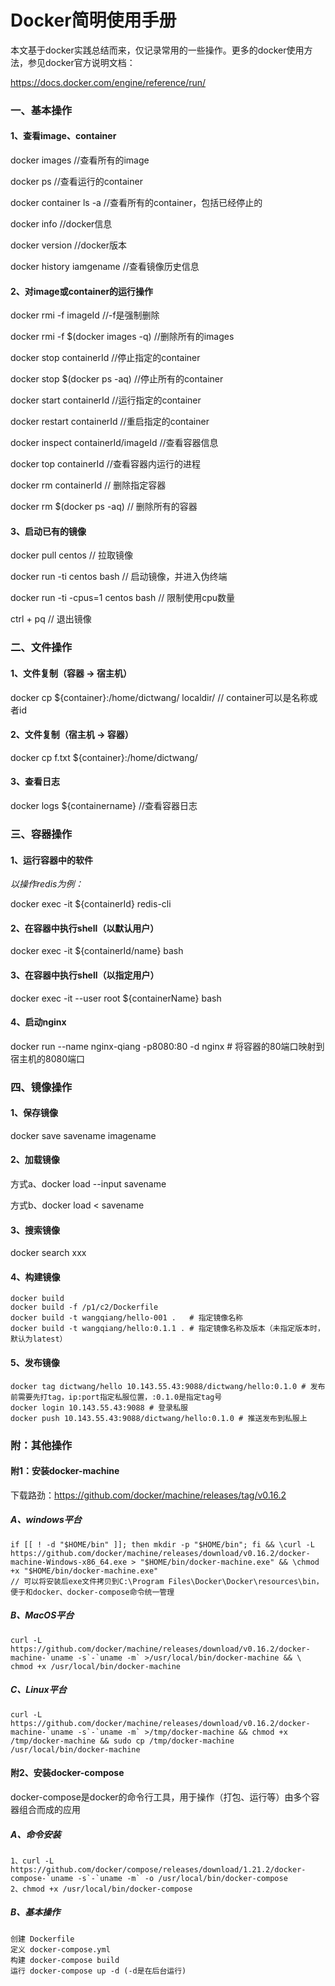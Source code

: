 # Docker简明使用手册

本文基于docker实践总结而来，仅记录常用的一些操作。更多的docker使用方法，参见docker官方说明文档：

https://docs.docker.com/engine/reference/run/

### 一、基本操作
#### 1、查看image、container

docker images	//查看所有的image

docker ps	//查看运行的container

docker container ls -a	//查看所有的container，包括已经停止的

docker info	//docker信息

docker version	//docker版本

docker history iamgename	//查看镜像历史信息

#### 2、对image或container的运行操作

docker rmi -f imageId	//-f是强制删除

docker rmi -f $(docker images -q)	//删除所有的images

docker stop containerId	//停止指定的container

docker stop $(docker ps -aq)	//停止所有的container

docker start containerId	//运行指定的container

docker restart containerId	//重启指定的container

docker inspect containerId/imageId	//查看容器信息

docker top containerId	//查看容器内运行的进程

docker rm containerId // 删除指定容器

docker rm $(docker ps -aq) // 删除所有的容器

#### 3、启动已有的镜像

docker pull centos	// 拉取镜像

docker run -ti centos bash	// 启动镜像，并进入伪终端

docker run -ti -cpus=1 centos bash	// 限制使用cpu数量

ctrl + pq	// 退出镜像

### 二、文件操作

#### 1、文件复制（容器 -> 宿主机）

docker cp ${container}:/home/dictwang/ localdir/	// container可以是名称或者id

#### 2、文件复制（宿主机 -> 容器）

docker cp f.txt ${container}:/home/dictwang/

#### 3、查看日志

docker logs ${containername}	//查看容器日志

### 三、容器操作

#### 1、运行容器中的软件

*以操作redis为例：*

docker exec -it ${containerId} redis-cli

#### 2、在容器中执行shell（以默认用户）

docker exec -it ${containerId/name} bash

#### 3、在容器中执行shell（以指定用户）

docker exec -it --user root ${containerName} bash

#### 4、启动nginx

docker run --name nginx-qiang -p8080:80 -d nginx   # 将容器的80端口映射到宿主机的8080端口

### 四、镜像操作

#### 1、保存镜像

docker save savename imagename

#### 2、加载镜像

方式a、docker load --input savename

方式b、docker load < savename

#### 3、搜索镜像

docker search xxx

#### 4、构建镜像

```shell
docker build
docker build -f /p1/c2/Dockerfile
docker build -t wangqiang/hello-001 .   # 指定镜像名称
docker build -t wangqiang/hello:0.1.1 . # 指定镜像名称及版本（未指定版本时，默认为latest）
```

#### 5、发布镜像

```shell
docker tag dictwang/hello 10.143.55.43:9088/dictwang/hello:0.1.0 # 发布前需要先打tag，ip:port指定私服位置，:0.1.0是指定tag号
docker login 10.143.55.43:9088 # 登录私服
docker push 10.143.55.43:9088/dictwang/hello:0.1.0 # 推送发布到私服上
```

### 附：其他操作

#### 附1：安装docker-machine

下载路劲：https://github.com/docker/machine/releases/tag/v0.16.2

##### A、windows平台

```shell
if [[ ! -d "$HOME/bin" ]]; then mkdir -p "$HOME/bin"; fi && \curl -L https://github.com/docker/machine/releases/download/v0.16.2/docker-machine-Windows-x86_64.exe > "$HOME/bin/docker-machine.exe" && \chmod +x "$HOME/bin/docker-machine.exe"
// 可以将安装后exe文件拷贝到C:\Program Files\Docker\Docker\resources\bin，便于和docker、docker-compose命令统一管理
```

##### B、MacOS平台

```shell
curl -L https://github.com/docker/machine/releases/download/v0.16.2/docker-machine-`uname -s`-`uname -m` >/usr/local/bin/docker-machine && \ chmod +x /usr/local/bin/docker-machine
```

##### C、Linux平台

```shell
curl -L https://github.com/docker/machine/releases/download/v0.16.2/docker-machine-`uname -s`-`uname -m` >/tmp/docker-machine && chmod +x /tmp/docker-machine && sudo cp /tmp/docker-machine /usr/local/bin/docker-machine
```

####  附2、安装docker-compose

docker-compose是docker的命令行工具，用于操作（打包、运行等）由多个容器组合而成的应用

##### A、命令安装

```shell
1、curl -L https://github.com/docker/compose/releases/download/1.21.2/docker-compose-`uname -s`-`uname -m` -o /usr/local/bin/docker-compose
2、chmod +x /usr/local/bin/docker-compose
```

##### B、基本操作 

```shell
创建 Dockerfile
定义 docker-compose.yml
构建 docker-compose build
运行 docker-compose up -d (-d是在后台运行)
```
